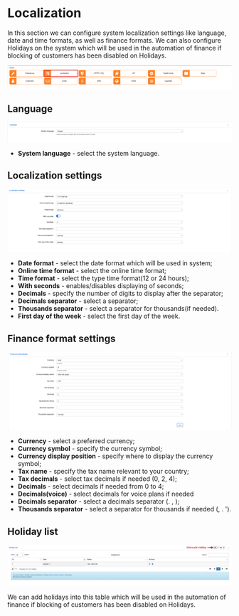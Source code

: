Localization
============

In this section we can configure system localization settings like language, date and time formats, as well as finance formats. We can also configure Holidays on the system which will be used in the automation of finance if blocking of customers has been disabled on Holidays.

![](icon.png)

## Language

![](language.png)

* **System language** - select the system language.

## Localization settings

![](localization.png)

* **Date format** - select the date format which will be used in system;
* **Online time format** - select the online time format;
* **Time format** - select the type time format(12 or 24 hours);
* **With seconds** - enables/disables displaying of seconds;
* **Decimals** - specify the number of digits to display after the separator;
* **Decimals separator** - select a separator;
* **Thousands separator** - select a separator for thousands(if needed).
* **First day of the week** - select the first day of the week.

## Finance format settings

![Finance menu](finance_format.png)

* **Currency** - select a preferred currency;
* **Currency symbol** - specify the currency symbol;
* **Currency display position** - specify where to display the currency symbol;
* **Tax name** - specify the tax name relevant to your country;
* **Tax decimals** - select tax decimals if needed (0, 2, 4);
* **Decimals** - select decimals if needed from 0 to 4;
* **Decimals(voice)** - select decimals for voice plans if needed
* **Decimals separator** - select a decimals separator (. , );
* **Thousands separator** - select a separator for thousands if needed  (, . ').

## Holiday list

![Holiday](holidays.png)

We can add holidays into this table which will be used in the automation of finance if blocking of customers has been disabled on Holidays.
